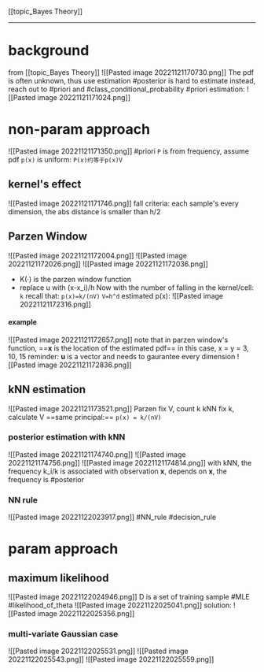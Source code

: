 [[topic_Bayes Theory]]
****
# background
from [[topic_Bayes Theory]]
![[Pasted image 20221121170730.png]]
The pdf is often unknown, thus use estimation
#posterior is hard to estimate
instead, reach out to #priori and #class_conditional_probability 
#priori estimation:
![[Pasted image 20221121171024.png]]
# non-param approach
![[Pasted image 20221121171350.png]]
#priori `P` is from frequency, assume pdf `p(x)` is uniform: 
`P(x)约等于p(x)V`
## kernel's effect
![[Pasted image 20221121171746.png]]
fall criteria:
each sample's every dimension, the abs distance is smaller than h/2
## Parzen Window
![[Pasted image 20221121172004.png]]
![[Pasted image 20221121172026.png]]
![[Pasted image 20221121172036.png]]
- K(·) is the parzen window function
- replace u with (x-x_i)/h
Now with the number of falling in the kernel/cell: `k`
recall that:
	`p(x)=k/(nV)`
	`V=h^d`
estimated p(x):
![[Pasted image 20221121172316.png]]
#### example
![[Pasted image 20221121172657.png]]
note that in parzen window's function, ==**x** is the location of the estimated pdf==
in this case, x = y = 3, 10, 15
reminder:
**u** is a vector and needs to gaurantee every dimension
![[Pasted image 20221121172836.png]]

## kNN estimation
![[Pasted image 20221121173521.png]]
Parzen fix V, count k
kNN fix k, calculate V
==same principal:==
`p(x) = k/(nV)`

### posterior estimation with kNN
![[Pasted image 20221121174740.png]]
![[Pasted image 20221121174756.png]]
![[Pasted image 20221121174814.png]]
with kNN, the frequency k_i/k is associated with observation **x**, depends on **x**, the frequency is #posterior 
### NN rule
![[Pasted image 20221122023917.png]]
#NN_rule
#decision_rule 

# param approach
## maximum likelihood
![[Pasted image 20221122024946.png]]
D is a set of training sample
#MLE #likelihood_of_theta 
![[Pasted image 20221122025041.png]]
solution:
![[Pasted image 20221122025356.png]]
### multi-variate Gaussian case

![[Pasted image 20221122025531.png]]
![[Pasted image 20221122025543.png]]
![[Pasted image 20221122025559.png]]
